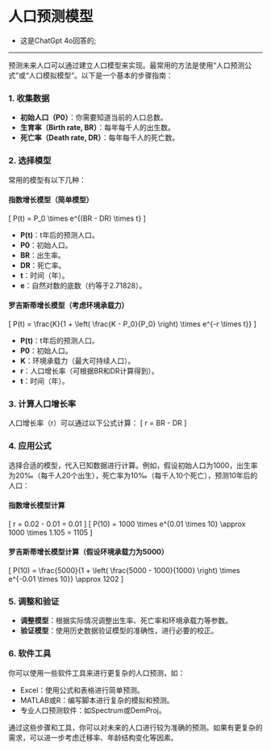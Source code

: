 # 人口预测模型
- 这是ChatGpt 4o回答的;
___
预测未来人口可以通过建立人口模型来实现。最常用的方法是使用“人口预测公式”或“人口模拟模型”。以下是一个基本的步骤指南：

### 1. **收集数据**
- **初始人口（P0）**：你需要知道当前的人口总数。
- **生育率（Birth rate, BR）**：每年每千人的出生数。
- **死亡率（Death rate, DR）**：每年每千人的死亡数。

### 2. **选择模型**
常用的模型有以下几种：

#### 指数增长模型（简单模型）
\[ P(t) = P_0 \times e^{(BR - DR) \times t} \]
- **P(t)**：t年后的预测人口。
- **P0**：初始人口。
- **BR**：出生率。
- **DR**：死亡率。
- **t**：时间（年）。
- **e**：自然对数的底数（约等于2.71828）。

#### 罗吉斯蒂增长模型（考虑环境承载力）
\[ P(t) = \frac{K}{1 + \left( \frac{K - P_0}{P_0} \right) \times e^{-r \times t}} \]
- **P(t)**：t年后的预测人口。
- **P0**：初始人口。
- **K**：环境承载力（最大可持续人口）。
- **r**：人口增长率（可根据BR和DR计算得到）。
- **t**：时间（年）。

### 3. **计算人口增长率**
人口增长率（r）可以通过以下公式计算：
\[ r = BR - DR \]

### 4. **应用公式**
选择合适的模型，代入已知数据进行计算。例如，假设初始人口为1000，出生率为20‰（每千人20个出生），死亡率为10‰（每千人10个死亡），预测10年后的人口：

#### 指数增长模型计算
\[ r = 0.02 - 0.01 = 0.01 \]
\[ P(10) = 1000 \times e^{0.01 \times 10} \approx 1000 \times 1.105 = 1105 \]

#### 罗吉斯蒂增长模型计算（假设环境承载力为5000）
\[ P(10) = \frac{5000}{1 + \left( \frac{5000 - 1000}{1000} \right) \times e^{-0.01 \times 10}} \approx 1202 \]

### 5. **调整和验证**
- **调整模型**：根据实际情况调整出生率、死亡率和环境承载力等参数。
- **验证模型**：使用历史数据验证模型的准确性，进行必要的校正。

### 6. **软件工具**
你可以使用一些软件工具来进行更复杂的人口预测，如：
- Excel：使用公式和表格进行简单预测。
- MATLAB或R：编写脚本进行复杂的模拟和预测。
- 专业人口预测软件：如Spectrum或DemProj。

通过这些步骤和工具，你可以对未来的人口进行较为准确的预测。如果有更复杂的需求，可以进一步考虑迁移率、年龄结构变化等因素。
